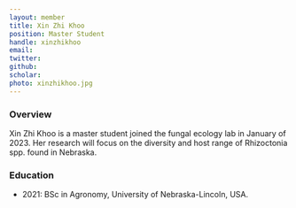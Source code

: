 ```yaml
---
layout: member
title: Xin Zhi Khoo
position: Master Student
handle: xinzhikhoo
email: 
twitter:
github:
scholar: 
photo: xinzhikhoo.jpg
---
```


### Overview
Xin Zhi Khoo is a master student joined the fungal ecology lab in January of 2023. Her research will focus on the diversity and host range of Rhizoctonia spp. found in Nebraska.

### Education
- 2021: BSc in Agronomy, University of Nebraska-Lincoln, USA.